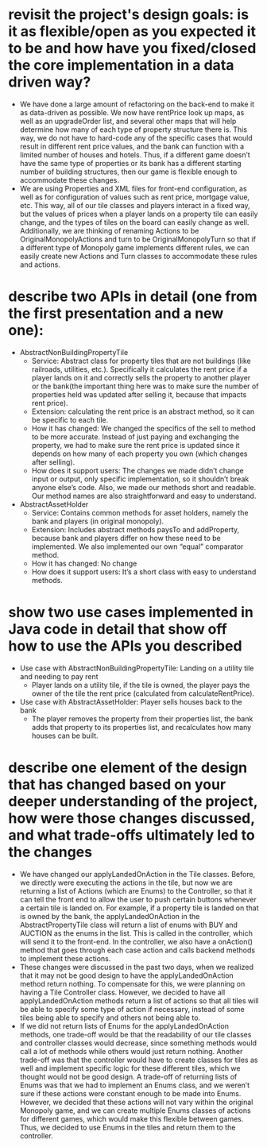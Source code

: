 # revisit the project's design goals: is it as flexible/open as you expected it to be and how have you fixed/closed the core implementation in a data driven way?
- We have done a large amount of refactoring on the back-end to make it as data-driven as possible. We now have rentPrice look up maps, as well as an upgradeOrder list, and several other maps that will help determine how many of each type of property structure there is. This way, we do not have to hard-code any of the specific cases that would result in different rent price values, and the bank can function with a limited number of houses and hotels. Thus, if a different game doesn’t have the same type of properties or its bank has a different starting number of building structures, then our game is flexible enough to accommodate these changes.
- We are using Properties and XML files for front-end configuration, as well as for configuration of values such as rent price, mortgage value, etc. This way, all of our tile classes and players interact in a fixed way, but the values of prices when a player lands on a property tile can easily change, and the types of tiles on the board can easily change as well. Additionally, we are thinking of renaming Actions to be OriginalMonopolyActions and turn to be OriginalMonopolyTurn so that if a different type of Monopoly game implements different rules, we can easily create new Actions and Turn classes to accommodate these rules and actions. 
# describe two APIs in detail (one from the first presentation and a new one):
- AbstractNonBuildingPropertyTile
    * Service: Abstract class for property tiles that are not buildings (like railroads, utilities, etc.). Specifically it calculates the rent price if a player lands on it and correctly sells the property to another player or the bank(the important thing here was to make sure the number of properties held was updated after selling it, because that impacts rent price).
    * Extension: calculating the rent price is an abstract method, so it can be specific to each tile.
    * How it has changed: We changed the specifics of the sell to method to be more accurate. Instead of just paying and exchanging the property, we had to make sure the rent price is updated since it depends on how many of each property you own (which changes after selling).
    * How does it support users: The changes we made didn’t change input or output, only specific implementation, so it shouldn’t break anyone else’s code. Also, we made our methods short and readable. Our method names are also straightforward and easy to understand.
- AbstractAssetHolder
    * Service: Contains common methods for asset holders, namely the bank and players (in original monopoly). 
    * Extension: Includes abstract methods paysTo and addProperty, because bank and players differ on how these need to be implemented. We also implemented our own “equal” comparator method. 
    * How it has changed: No change
    * How does it support users: It’s a short class with easy to understand methods.
# show two use cases implemented in Java code in detail that show off how to use the APIs you described
- Use case with AbstractNonBuildingPropertyTile: Landing on a utility tile and needing to pay rent
    * Player lands on a utility tile, if the tile is owned, the player pays the owner of the tile the rent price (calculated from calculateRentPrice). 
- Use case with AbstractAssetHolder: Player sells houses back to the bank
    * The player removes the property from their properties list, the bank adds that property to its properties list, and recalculates how many houses can be built. 
# describe one element of the design that has changed based on your deeper understanding of the project, how were those changes discussed, and what trade-offs ultimately led to the changes 
- We have changed our applyLandedOnAction in the Tile classes. Before, we directly were executing the actions in the tile, but now we are returning a list of Actions (which are Enums) to the Controller, so that it can tell the front end to allow the user to push certain buttons whenever a certain tile is landed on. For example, if a property tile is landed on that is owned by the bank, the applyLandedOnAction in the AbstractPropertyTile class will return a list of enums with BUY and AUCTION as the enums in the list. This is called in the controller, which will send it to the front-end. In the controller, we also have a onAction() method that goes through each case action and calls backend methods to implement these actions. 
- These changes were discussed in the past two days, when we realized that it may not be good design to have the applyLandedOnAction method return nothing. To compensate for this, we were planning on having a Tile Controller class. However, we decided to have all applyLandedOnAction methods return a list of actions so that all tiles will be able to specify some type of action if necessary, instead of some tiles being able to specify and others not being able to. 
- If we did not return lists of Enums for the applyLandedOnAction methods, one trade-off would be that the readability of our tile classes and controller classes would decrease, since something methods would call a lot of methods while others would just return nothing. Another trade-off was that the controller would have to create classes for tiles as well and  implement specific logic for these different tiles, which we thought would not be good design. A trade-off of returning lists of Enums was that we had to implement an Enums class, and we weren’t sure if these actions were constant enough to be made into Enums. However, we decided that these actions will not vary within the original Monopoly game, and we can create multiple Enums classes of actions for different games, which would make this flexible between games. Thus, we decided to use Enums in the tiles and return them to the controller. 
